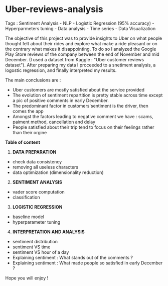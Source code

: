 # Uber-reviews-analysis

Tags : Sentiment Analysis - NLP - Logistic Regression (95% accuracy) - Hyperparmeters tuning -  Data analysis - Time series - Data Visualization

The objective of this project was to provide insights to Uber on what people thought felt about their rides and explore what make a ride pleasant or on the contrary what makes it disappointing. To do so I analyzed the Google Play Store reviews of the company between the end of November and mid December. (I used a dataset from Kaggle : "Uber customer reviews dataset"). After preparing my data I proceeded to a snetiment analysis, a logostic regression, and finally interpreted my results.

The main conclusions are : 
- Uber customers are mostly satisfied about the service provided
- The evolution of sentiment repartition is pretty stable across time except a pic of positive comments in early December.
- The predominant factor in customers'sentiment is the driver, then comes the app
- Amongst the factors leading to negative comment we have : scams, paiment method, cancellation and delay
- People satisfied about their trip tend to focus on their feelings rather than their orgine
  
**Table of content**

1. **DATA PREPARATION**
- check data consistency
- removing all useless characters
- data optimization (dimensionality reduction)

2. **SENTIMENT ANALYSIS**
- vader score computation
- classification

3. **LOGISTIC REGRESSION**
- baseline model 
- hyperparameter tuning

4. **INTERPRETATION AND ANALYSIS**
- sentiment distribution
- sentiment VS time
- sentiment VS hour of a day
- Explaining sentiment : What stands out of the comments ? 
- Explaining sentiment : What made people so satisfied in early December ?

Hope you will enjoy !

